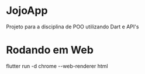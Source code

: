 # JojoApp

Projeto para a disciplina de POO utilizando Dart e API's

# Rodando em Web

flutter run -d chrome --web-renderer html
